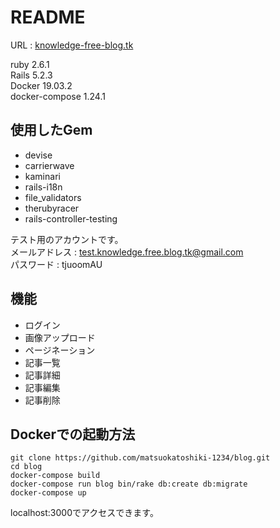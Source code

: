 # README

URL : [knowledge-free-blog.tk](https://knowledge-free-blog.tk/)

ruby 2.6.1  
Rails 5.2.3  
Docker 19.03.2  
docker-compose 1.24.1  

## 使用したGem
* devise
* carrierwave
* kaminari
* rails-i18n
* file_validators
* therubyracer
* rails-controller-testing

テスト用のアカウントです。  
メールアドレス : test.knowledge.free.blog.tk@gmail.com  
パスワード : tjuoomAU

## 機能
* ログイン
* 画像アップロード
* ページネーション
* 記事一覧
* 記事詳細
* 記事編集
* 記事削除

## Dockerでの起動方法  
```
git clone https://github.com/matsuokatoshiki-1234/blog.git
cd blog
docker-compose build
docker-compose run blog bin/rake db:create db:migrate
docker-compose up
```
localhost:3000でアクセスできます。
